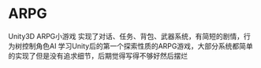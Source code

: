 # ARPG
Unity3D ARPG小游戏 实现了对话、任务、背包、武器系统，有简短的剧情，行为树控制角色AI
学习Unity后的第一个探索性质的ARPG游戏，大部分系统都简单的实现了但是没有追求细节，后期觉得写得不够好然后摆烂
